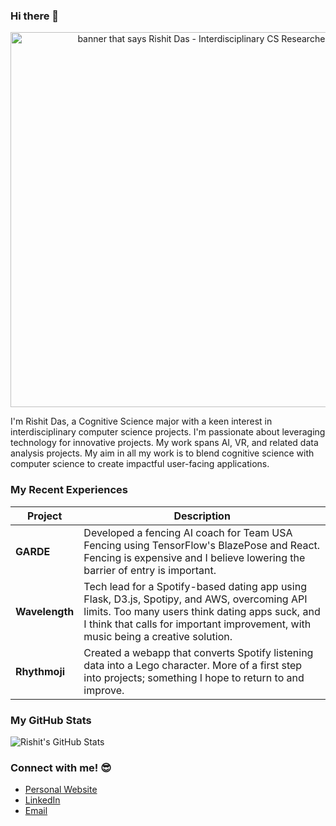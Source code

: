### Hi there 👋
<p align="center">
  <img src="https://raw.githubusercontent.com/ppinkfreudd/ppinkfreudd/master/banner.gif" alt="banner that says Rishit Das - Interdisciplinary CS Researcher" width="600">
</p>
I'm Rishit Das, a Cognitive Science major with a keen interest in interdisciplinary computer science projects. I'm passionate about leveraging technology for innovative projects. My work spans AI, VR, and related data analysis projects. My aim in all my work is to blend cognitive science with computer science to create impactful user-facing applications.

### My Recent Experiences

| Project       | Description                                                                                          |
|---------------|------------------------------------------------------------------------------------------------------|
| **GARDE**     | Developed a fencing AI coach for Team USA Fencing using TensorFlow's BlazePose and React. Fencing is expensive and I believe lowering the barrier of entry is important.            |
| **Wavelength**| Tech lead for a Spotify-based dating app using Flask, D3.js, Spotipy, and AWS, overcoming API limits. Too many users think dating apps suck, and I think that calls for important improvement, with music being a creative solution. |
| **Rhythmoji** | Created a webapp that converts Spotify listening data into a Lego character. More of a first step into projects; something I hope to return to and improve.                        |

### My GitHub Stats 

![Rishit's GitHub Stats](https://github-readme-stats.vercel.app/api?username=ppinkfreudd&hide=contribs,prs)

### Connect with me! 😎

- [Personal Website](https://rishit.info/)
- [LinkedIn](https://www.linkedin.com/in/rishitdas/)
- [Email](mailto:rdas@ucdavis.edu)

